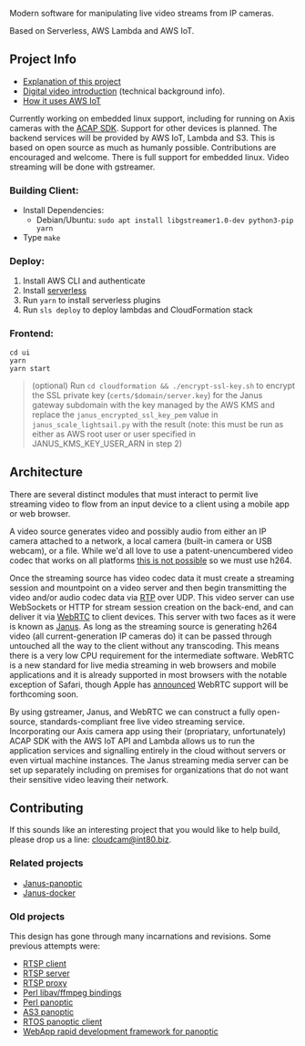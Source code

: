 Modern software for manipulating live video streams from IP cameras.

Based on Serverless, AWS Lambda and AWS IoT.


## Project Info
* [Explanation of this project](http://spiegelmock.com/2016/03/27/diving-into-iot-development-using-aws/)
* [Digital video introduction](https://github.com/leandromoreira/digital_video_introduction) (technical background info).
* [How it uses AWS IoT](http://spiegelmock.com/2016/03/27/developing-a-cloud-based-iot-service/)

Currently working on embedded linux support, including for running on Axis cameras with the [ACAP SDK](http://www.axis.com/us/en/support/developer-support/axis-camera-application-platform). Support for other devices is planned.
The backend services will be provided by AWS IoT, Lambda and S3.
This is based on open source as much as humanly possible. Contributions are encouraged and welcome.
There is full support for embedded linux. Video streaming will be done with gstreamer.

### Building Client:
* Install Dependencies:
  * Debian/Ubuntu: `sudo apt install libgstreamer1.0-dev python3-pip yarn`
* Type `make`

### Deploy:
1. Install AWS CLI and authenticate
1. Install [serverless](https://serverless.com/)
1. Run `yarn` to install serverless plugins
1. Run `sls deploy` to deploy lambdas and CloudFormation stack

### Frontend:
```
cd ui
yarn
yarn start
```

> (optional) Run `cd cloudformation && ./encrypt-ssl-key.sh` to encrypt the SSL private key (`certs/$domain/server.key`) for the Janus gateway subdomain with the key managed by the AWS KMS and replace the `janus_encrypted_ssl_key_pem` value in `janus_scale_lightsail.py` with the result (note: this must be run as either as AWS root user or user specified in JANUS_KMS_KEY_USER_ARN in step 2)


## Architecture
There are several distinct modules that must interact to permit live streaming video to flow from an input device to a client using a mobile app or web browser.

A video source generates video and possibly audio from either an IP camera attached to a network, a local camera (built-in camera or USB webcam), or a file. While we'd all love to use a patent-unencumbered video codec that works on all platforms [this is not possible](https://spiegelmock.com/2015/07/24/flash/) so we must use h264.

Once the streaming source has video codec data it must create a streaming session and mountpoint on a video server and then begin transmitting the video and/or audio codec data via [RTP](https://en.wikipedia.org/wiki/Real-time_Transport_Protocol) over UDP. This video server can use WebSockets or HTTP for stream session creation on the back-end, and can deliver it via [WebRTC](https://webrtc.org/) to client devices. This server with two faces as it were is known as [Janus](https://janus.conf.meetecho.com/). As long as the streaming source is generating h264 video (all current-generation IP cameras do) it can be passed through untouched all the way to the client without any transcoding. This means there is a very low CPU requirement for the intermediate software. WebRTC is a new standard for live media streaming in web browsers and mobile applications and it is already supported in most browsers with the notable exception of Safari, though Apple has [announced](http://www.nojitter.com/post/240171589/apple-jumps-on-the-webrtc-bandwagon) WebRTC support will be forthcoming soon.

By using gstreamer, Janus, and WebRTC we can construct a fully open-source, standards-compliant free live video streaming service. Incorporating our Axis camera app using their (propriatary, unfortunately) ACAP SDK with the AWS IoT API and Lambda allows us to run the application services and signalling entirely in the cloud without servers or even virtual machine instances. The Janus streaming media server can be set up separately including on premises for organizations that do not want their sensitive video leaving their network.


## Contributing
If this sounds like an interesting project that you would like to help build, please drop us a line: [cloudcam@int80.biz](mailto:cloudcam@int80.biz).

### Related projects
* [Janus-panoptic](https://github.com/revmischa/janus-panoptic)
* [Janus-docker](https://github.com/revmischa/docker-janus)

### Old projects
This design has gone through many incarnations and revisions. Some previous attempts were:
* [RTSP client](https://github.com/revmischa/rtsp-client)
* [RTSP server](https://github.com/revmischa/rtsp-server)
* [RTSP proxy](https://github.com/revmischa/rtsp-proxy)
* [Perl libav/ffmpeg bindings](https://github.com/revmischa/av-streamer)
* [Perl panoptic](https://github.com/revmischa/panoptic-perl)
* [AS3 panoptic](https://github.com/revmischa/as3-panoptic)
* [RTOS panoptic client](https://github.com/revmischa/keil-panoptic-client)
* [WebApp rapid development framework for panoptic](https://github.com/revmischa/rapid)
